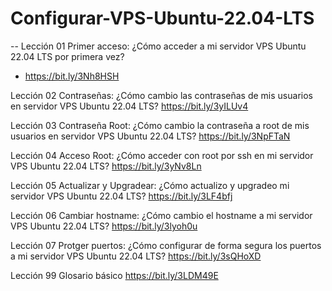# Configurar-VPS-Ubuntu-22.04-LTS

-- Lección 01 Primer acceso: ¿Cómo acceder a mi servidor VPS Ubuntu 22.04 LTS por primera vez?
- https://bit.ly/3Nh8HSH

Lección 02 Contraseñas: ¿Cómo cambio las contraseñas de mis usuarios en servidor VPS Ubuntu 22.04 LTS?
https://bit.ly/3yILUv4

Lección 03 Contraseña Root: ¿Cómo cambio la contraseña a root de mis usuarios en servidor VPS Ubuntu 22.04 LTS?
https://bit.ly/3NpFTaN

Lección 04 Acceso Root: ¿Cómo acceder con root por ssh en mi servidor VPS Ubuntu 22.04 LTS?
https://bit.ly/3yNv8Ln

Lección 05 Actualizar y Upgradear: ¿Cómo actualizo y upgradeo mi servidor VPS Ubuntu 22.04 LTS? 
https://bit.ly/3LF4bfj

Lección 06 Cambiar hostname: ¿Cómo cambio el hostname a mi servidor VPS Ubuntu 22.04 LTS?
https://bit.ly/3lyoh0u

Lección 07 Protger puertos: ¿Cómo configurar de forma segura los puertos a mi servidor VPS Ubuntu 22.04 LTS?
https://bit.ly/3sQHoXD

Lección 99 Glosario básico
https://bit.ly/3LDM49E
